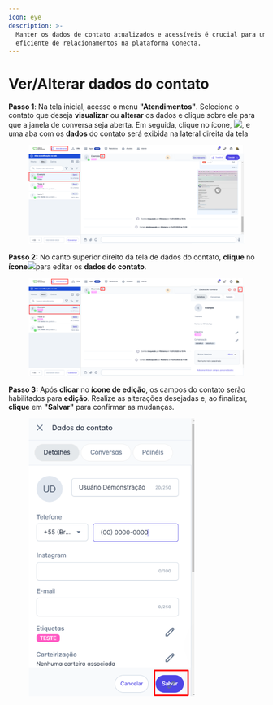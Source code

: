 ```yaml
---
icon: eye
description: >-
  Manter os dados de contato atualizados e acessíveis é crucial para uma gestão
  eficiente de relacionamentos na plataforma Conecta.
---
```


# Ver/Alterar dados do contato

**Passo 1**: Na tela inicial, acesse o menu **"Atendimentos"**. Selecione o contato que deseja **visualizar** ou **alterar** os dados e clique sobre ele para que a janela de conversa seja aberta. Em seguida, clique no ícone, ![](https://docs.helena.app/~gitbook/image?url=https%3A%2F%2F3176979156-files.gitbook.io%2F%7E%2Ffiles%2Fv0%2Fb%2Fgitbook-x-prod.appspot.com%2Fo%2Fspaces%252F3HTAyLM7hzj1t6Nt4ii2%252Fuploads%252FpWUSRo7FcdG7GmTdYDRs%252Fimage.png%3Falt%3Dmedia%26token%3D10468960-8577-4b7c-9772-896a856bbed5\&width=300\&dpr=4\&quality=100\&sign=425987a\&sv=2), e uma aba com os **dados** do contato será exibida na lateral direita da tela

<figure><img src="../../../.gitbook/assets/image (2) (1) (1) (1) (1).png" alt=""><figcaption></figcaption></figure>

**Passo 2:** No canto superior direito da tela de dados do contato, **clique** no **ícone**![](https://docs.helena.app/~gitbook/image?url=https%3A%2F%2F3176979156-files.gitbook.io%2F%7E%2Ffiles%2Fv0%2Fb%2Fgitbook-x-prod.appspot.com%2Fo%2Fspaces%252F3HTAyLM7hzj1t6Nt4ii2%252Fuploads%252F1dMYbEpXpq0n7z8XwdzT%252Fimage.png%3Falt%3Dmedia%26token%3D47bad4f1-eee1-4a32-b6d0-a39d0dc3cfb3\&width=300\&dpr=4\&quality=100\&sign=c0af8770\&sv=2)para editar os **dados do contato**.

<figure><img src="../../../.gitbook/assets/image (1) (1) (1) (1) (1) (1).png" alt=""><figcaption></figcaption></figure>

**Passo 3:** Após **clicar** no **ícone de edição**, os campos do contato serão habilitados para **edição**. Realize as alterações desejadas e, ao finalizar, **clique** em **"Salvar"** para confirmar as mudanças.

<figure><img src="../../../.gitbook/assets/image (2) (1) (1) (1) (1) (1).png" alt=""><figcaption></figcaption></figure>
